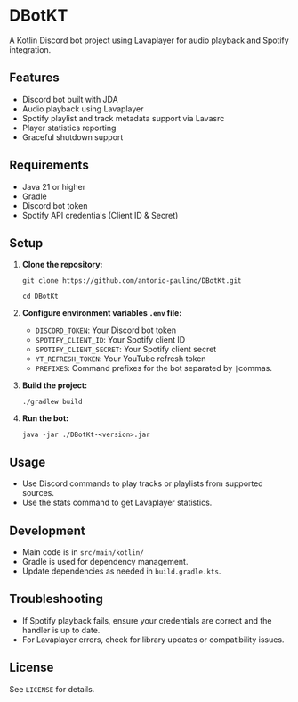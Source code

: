 # DBotKT

A Kotlin Discord bot project using Lavaplayer for audio playback and Spotify integration.

## Features

- Discord bot built with JDA
- Audio playback using Lavaplayer
- Spotify playlist and track metadata support via Lavasrc
- Player statistics reporting
- Graceful shutdown support

## Requirements

- Java 21 or higher
- Gradle
- Discord bot token
- Spotify API credentials (Client ID & Secret)

## Setup

1. **Clone the repository:**
   ```
   git clone https://github.com/antonio-paulino/DBotKt.git
   ```
   ```
   cd DBotKt
   ```

2. **Configure environment variables `.env` file:**
    - `DISCORD_TOKEN`: Your Discord bot token
    - `SPOTIFY_CLIENT_ID`: Your Spotify client ID
    - `SPOTIFY_CLIENT_SECRET`: Your Spotify client secret
    - `YT_REFRESH_TOKEN`: Your YouTube refresh token
    - `PREFIXES`: Command prefixes for the bot separated by `|`commas.

3. **Build the project:**
   ```
   ./gradlew build
   ```

4. **Run the bot:**
   ```
   java -jar ./DBotKt-<version>.jar
   ```

## Usage

- Use Discord commands to play tracks or playlists from supported sources.
- Use the stats command to get Lavaplayer statistics.

## Development

- Main code is in `src/main/kotlin/`
- Gradle is used for dependency management.
- Update dependencies as needed in `build.gradle.kts`.

## Troubleshooting

- If Spotify playback fails, ensure your credentials are correct and the handler is up to date.
- For Lavaplayer errors, check for library updates or compatibility issues.

## License

See `LICENSE` for details.